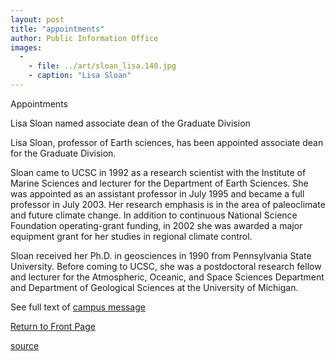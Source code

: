 ```yaml
---
layout: post
title: "appointments"
author: Public Information Office
images:
  -
    - file: ../art/sloan_lisa.140.jpg
    - caption: "Lisa Sloan"
---
```


Appointments

Lisa Sloan named associate dean of the Graduate Division

Lisa Sloan, professor of Earth sciences, has been appointed associate dean for the Graduate Division.

Sloan came to UCSC in 1992 as a research scientist with the Institute of Marine Sciences and lecturer for the Department of Earth Sciences. She was appointed as an assistant professor in July 1995 and became a full professor in July 2003. Her research emphasis is in the area of paleoclimate and future climate change. In addition to continuous National Science Foundation operating-grant funding, in 2002 she was awarded a major equipment grant for her studies in regional climate control.

Sloan received her Ph.D. in geosciences in 1990 from Pennsylvania State University. Before coming to UCSC, she was a postdoctoral research fellow and lecturer for the Atmospheric, Oceanic, and Space Sciences Department and Department of Geological Sciences at the University of Michigan.

See full text of [campus message][1]

  

[Return to Front Page][2]

[1]: http://www.ucsc.edu/news_events/messages/04-05/07-22.sloan.asp
[2]: http://currents.ucsc.edu/

[source](http://www1.ucsc.edu/currents/04-05/07-26/appointments.html "Permalink to appointments")

